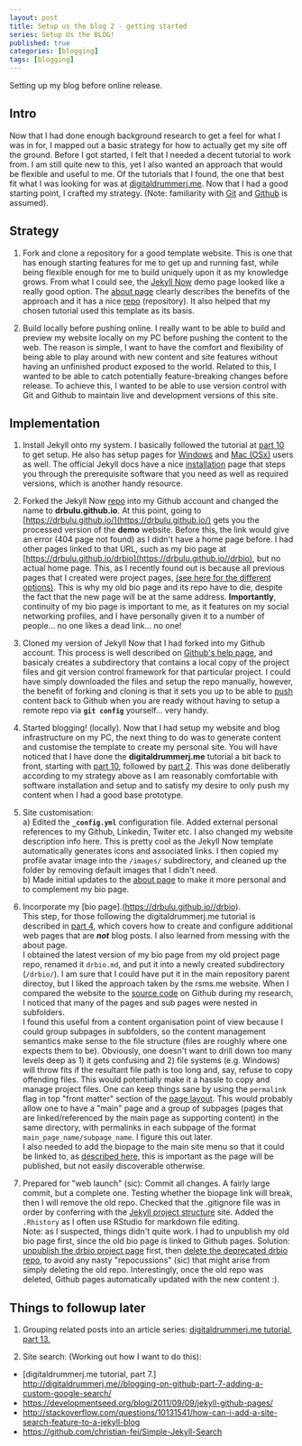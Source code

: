 ```yaml
---
layout: post
title: Setup us the blog 2 - getting started
series: Setup Us the BLOG!
published: true
categories: [blogging]
tags: [blogging]
---
```


Setting up my blog before online release.

<!-- Follows the pattern WHAT, WHY HOW -->

## Intro
Now that I had done enough background research to get a feel for what I was in for, I mapped out a basic strategy for how to actually get my site off the ground. Before I got started, I felt that I needed a decent tutorial to work from. I am still quite new to this, yet I also wanted an approach that would be flexible and useful to me. Of the tutorials that I found, the one that best fit what I was looking for was at [digitaldrummerj.me](http://digitaldrummerj.me//blogging-on-github-part-1-Getting-Started/). Now that I had a good starting point, I crafted my strategy.  (Note: familiarity with [Git](https://git-scm.com/) and [Github](https://github.com/) is assumed).

## Strategy
1. Fork and clone a repository for a good template website. This is one that has enough starting features for me to get up and running fast, while being flexible enough for me to build uniquely upon it as my knowledge grows. From what I could see, the [Jekyll Now](http://www.jekyllnow.com/) demo page looked like a really good option. The [about page](http://www.jekyllnow.com/about/) clearly describes the benefits of the approach and it has a nice [repo](https://github.com/barryclark/jekyll-now) (repository). It also helped that my chosen tutorial used this template as its basis.  

2. Build locally before pushing online. I really want to be able to build and preview my website locally on my PC before pushing the content to the web. The reason is simple, I want to have the comfort and flexibility of being able to play around with new content and site features without having an unfinished product exposed to the world. Related to this, I wanted to be able to catch potentially feature-breaking changes before release. To achieve this, I wanted to be able to use version control with Git and Github to maintain live and development versions of this site.

## Implementation
1. Install Jekyll onto my system. I basically followed the tutorial at [part 10](http://digitaldrummerj.me//blogging-on-github-part-10-installing-jekyll-on-linux/) to get setup. He also has setup pages for [Windows](http://digitaldrummerj.me//blogging-on-github-part-9-installing-jekyll-on-windows/) and [Mac (OSx)](http://digitaldrummerj.me//blogging-on-github-part-11-installing-jekyll-osx/) users as well. The official Jekyll docs have a nice [installation](http://jekyllrb.com/docs/installation/) page that steps you through the prerequisite software that you need as well as required versions, which is another handy resource.

2. Forked the Jekyll Now [repo](https://github.com/barryclark/jekyll-now) into my Github account and changed the name to **drbulu.github.io**. At this point, going to [https://drbulu.github.io/](https://drbulu.github.io/) gets you the processed version of the **demo** website. Before this, the link would give an error (404 page not found) as I didn't have a home page before. I had other pages linked to that URL, such as my bio page at [https://drbulu.github.io/drbio](https://drbulu.github.io//drbio), but no actual home page. This, as I recently found out is because all previous pages that I created were project pages, [(see here for the different options)](https://help.github.com/articles/user-organization-and-project-pages/). This is why my old bio page and its repo have to die, despite the fact that the new page will be at the same address. **Importantly**, continuity of my bio page is important to me, as it features on my social networking profiles, and I have personally given it to a number of people... no one likes a dead link... no one!

3. Cloned my version of Jekyll Now that I had forked into my Github account. This process is well described on [Github's help page](https://help.github.com/articles/fork-a-repo/#step-2-create-a-local-clone-of-your-fork), and basicaly creates a subdirectory that contains a local copy of the project files and git version control framework for that particular project. I could have simply downloaded the files and setup the repo manually, however, the benefit of forking and cloning is that it sets you up to be able to [push](https://help.github.com/articles/pushing-to-a-remote/)  content back to Github when you are ready without having to setup a remote repo via **```git config```** yourself... very handy.

4. Started blogging! (locally). Now that I had setup my website and blog infrastructure on my PC, the next thing to do was to generate content and customise the template to create my personal site. You will have noticed that I have done the **digitaldrummerj.me** tutorial a bit back to front, starting with [part 10](http://digitaldrummerj.me//blogging-on-github-part-10-installing-jekyll-on-linux/), followed by [part 2](http://digitaldrummerj.me//blogging-on-github-part-2-your-first-post/). This was done deliberatly according to my strategy above as I am reasonably comfortable with software installation and setup and to satisfy my desire to only push my content when I had a good base prototype.

5. Site customisation:  
	a) Edited the **```_config.yml```** configuration file. Added external personal references to my Github, Linkedin, Twiter etc. I also changed my website description info here. This is pretty cool as the Jekyll Now template automatically generates icons and associated links. I then copied my profile avatar image into the ```/images/``` subdirectory, and cleaned up the folder by removing default images that I didn't need.  
	b) Made initial updates to the [about page](https://drbulu.github.io//about) to make it more personal and to complement my bio page.  

6. Incorporate my [bio page].(https://drbulu.github.io//drbio).  
This step, for those following the digitaldrummerj.me tutorial is described in [part 4](http://digitaldrummerj.me//blogging-on-github-part-4-creating-additional-pages/), which covers how to create and configure additional web pages that are **_not_** blog posts. I also learned from messing with the about page.  
I obtained the latest version of my bio page from my old project page repo, renamed it ```drbio.md```, and put it into a newly created subdirectory (```/drbio/```). I am sure that I could have put it in the main repository parent directoy, but I liked the approach taken by the rsms.me website. When I compared the website to the [source code](https://github.com/rsms/rsms.github.com) on Github during my research, I noticed that many of the pages and sub pages were nested in subfolders.  
I found this useful from a content organisation point of view because I could group subpages in subfolders, so the content management semantics make sense to the file structure (files are roughly where one expects them to be). Obviously, one doesn't want to drill down too many levels deep as 1) it gets confusing and 2) file systems (e.g. Windows) will throw fits if the resultant file path is too long and, say, refuse to copy offending files. This would potentially make it a hassle to copy and manage project files. One can keep things sane by using the ```permalink``` flag in top "front matter" section of the [page layout](http://digitaldrummerj.me//blogging-on-github-part-4-creating-additional-pages/#section-2-choosing-a-layout). This would probably allow one to have a "main" page and a group of subpages (pages that are linked/referenced by the main page as supporting content) in the same directory, with permalinks in each subpage of the format ```main_page_name/subpage_name```. I figure this out later.  
I also needed to add the biopage to the main site menu so that it could be linked to, as [described here](http://digitaldrummerj.me//blogging-on-github-part-4-creating-additional-pages/#section-5-adding-page-to-menu), this is important as the page will be published, but not easily discoverable otherwise.

7. Prepared for "web launch" (sic): Commit all changes. A fairly large commit, but a complete one. Testing whether the biopage link will break, then I will remove the old repo. Checked that the .gitignore file was in order by conferring with the [Jekyll project structure](https://jekyllrb.com/docs/structure/) site. Added the ```.Rhistory``` as I often use RStudio for markdown file editing.  
Note: as I suspected, things didn't quite work. I had to unpublish my old bio page first, since the old bio page is linked to Github pages. Solution: [unpublish the drbio project page](https://help.github.com/articles/unpublishing-a-project-pages-site/) first, then [delete the deprecated drbio repo](https://help.github.com/articles/deleting-a-repository/), to avoid any nasty "repocussions" (sic) that might arise from simply deleting the old repo. Interestingly, once the old repo was deleted, Github pages automatically updated with the new content :).  

## Things to followup later
1. Grouping related posts into an article series: [digitaldrummerj.me tutorial, part 13.](http://digitaldrummerj.me//blogging-on-github-part-13-creating-an-article-series/)  

2. Site search: (Working out how I want to do this):   
* [digitaldrummerj.me tutorial, part 7.] http://digitaldrummerj.me//blogging-on-github-part-7-adding-a-custom-google-search/  
* https://developmentseed.org/blog/2011/09/09/jekyll-github-pages/  
* http://stackoverflow.com/questions/10131541/how-can-i-add-a-site-search-feature-to-a-jekyll-blog  
* https://github.com/christian-fei/Simple-Jekyll-Search  
